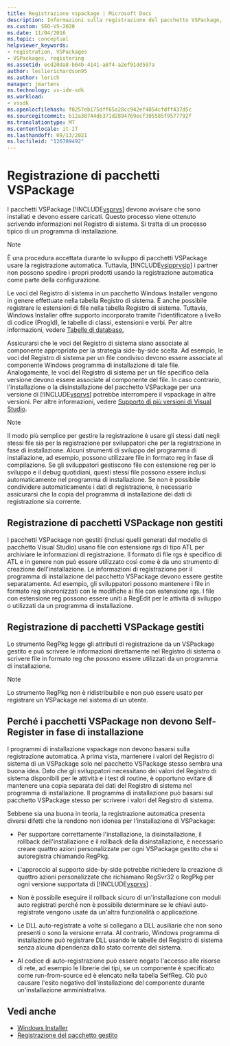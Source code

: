 ```yaml
---
title: Registrazione vspackage | Microsoft Docs
description: Informazioni sulla registrazione del pacchetto VSPackage, in cui i Visual Studio consigliano di installare i pacchetti e devono essere caricati scrivendo informazioni nel Registro di sistema.
ms.custom: SEO-VS-2020
ms.date: 11/04/2016
ms.topic: conceptual
helpviewer_keywords:
- registration, VSPackages
- VSPackages, registering
ms.assetid: ecd20da8-b04b-4141-a8f4-a2ef91dd597a
author: leslierichardson95
ms.author: lerich
manager: jmartens
ms.technology: vs-ide-sdk
ms.workload:
- vssdk
ms.openlocfilehash: f0257eb175dff65a28cc942ef4854cfdff437d5c
ms.sourcegitcommit: b12a38744db371d2894769ecf305585f9577792f
ms.translationtype: MT
ms.contentlocale: it-IT
ms.lasthandoff: 09/13/2021
ms.locfileid: "126709492"
---
```

# <a name="vspackage-registration"></a>Registrazione di pacchetti VSPackage
I pacchetti VSPackage [!INCLUDE[vsprvs](../../code-quality/includes/vsprvs_md.md)] devono avvisare che sono installati e devono essere caricati. Questo processo viene ottenuto scrivendo informazioni nel Registro di sistema. Si tratta di un processo tipico di un programma di installazione.

> [!NOTE]
> È una procedura accettata durante lo sviluppo di pacchetti VSPackage usare la registrazione automatica. Tuttavia, [!INCLUDE[vsipprvsip](../../extensibility/includes/vsipprvsip_md.md)] i partner non possono spedire i propri prodotti usando la registrazione automatica come parte della configurazione.

 Le voci del Registro di sistema in un pacchetto Windows Installer vengono in genere effettuate nella tabella Registro di sistema. È anche possibile registrare le estensioni di file nella tabella Registro di sistema. Tuttavia, Windows Installer offre supporto incorporato tramite l'identificatore a livello di codice (ProgId), le tabelle di classi, estensioni e verbi. Per altre informazioni, vedere [Tabelle di database.](/windows/desktop/Msi/database-tables)

 Assicurarsi che le voci del Registro di sistema siano associate al componente appropriato per la strategia side-by-side scelta. Ad esempio, le voci del Registro di sistema per un file condiviso devono essere associate al componente Windows programma di installazione di tale file. Analogamente, le voci del Registro di sistema per un file specifico della versione devono essere associate al componente del file. In caso contrario, l'installazione o la disinstallazione del pacchetto VSPackage per una versione di [!INCLUDE[vsprvs](../../code-quality/includes/vsprvs_md.md)] potrebbe interrompere il vspackage in altre versioni. Per altre informazioni, vedere [Supporto di più versioni di Visual Studio](../../extensibility/supporting-multiple-versions-of-visual-studio.md).

> [!NOTE]
> Il modo più semplice per gestire la registrazione è usare gli stessi dati negli stessi file sia per la registrazione per sviluppatori che per la registrazione in fase di installazione. Alcuni strumenti di sviluppo del programma di installazione, ad esempio, possono utilizzare file in formato reg in fase di compilazione. Se gli sviluppatori gestiscono file con estensione reg per lo sviluppo e il debug quotidiani, questi stessi file possono essere inclusi automaticamente nel programma di installazione. Se non è possibile condividere automaticamente i dati di registrazione, è necessario assicurarsi che la copia del programma di installazione dei dati di registrazione sia corrente.

## <a name="registering-unmanaged-vspackages"></a>Registrazione di pacchetti VSPackage non gestiti
 I pacchetti VSPackage non gestiti (inclusi quelli generati dal modello di pacchetto Visual Studio) usano file con estensione rgs di tipo ATL per archiviare le informazioni di registrazione. Il formato di file rgs è specifico di ATL e in genere non può essere utilizzato così come è da uno strumento di creazione dell'installazione. Le informazioni di registrazione per il programma di installazione del pacchetto VSPackage devono essere gestite separatamente. Ad esempio, gli sviluppatori possono mantenere i file in formato reg sincronizzati con le modifiche ai file con estensione rgs. I file con estensione reg possono essere uniti a RegEdit per le attività di sviluppo o utilizzati da un programma di installazione.

## <a name="registering-managed-vspackages"></a>Registrazione di pacchetti VSPackage gestiti
 Lo strumento RegPkg legge gli attributi di registrazione da un VSPackage gestito e può scrivere le informazioni direttamente nel Registro di sistema o scrivere file in formato reg che possono essere utilizzati da un programma di installazione.

> [!NOTE]
> Lo strumento RegPkg non è ridistribuibile e non può essere usato per registrare un VSPackage nel sistema di un utente.

## <a name="why-vspackages-should-not-self-register-at-install-time"></a>Perché i pacchetti VSPackage non devono Self-Register in fase di installazione
 I programmi di installazione vspackage non devono basarsi sulla registrazione automatica. A prima vista, mantenere i valori del Registro di sistema di un VSPackage solo nel pacchetto VSPackage stesso sembra una buona idea. Dato che gli sviluppatori necessitano dei valori del Registro di sistema disponibili per le attività e i test di routine, è opportuno evitare di mantenere una copia separata dei dati del Registro di sistema nel programma di installazione. Il programma di installazione può basarsi sul pacchetto VSPackage stesso per scrivere i valori del Registro di sistema.

 Sebbene sia una buona in teoria, la registrazione automatica presenta diversi difetti che la rendono non idonea per l'installazione di VSPackage:

- Per supportare correttamente l'installazione, la disinstallazione, il rollback dell'installazione e il rollback della disinstallazione, è necessario creare quattro azioni personalizzate per ogni VSPackage gestito che si autoregistra chiamando RegPkg.

- L'approccio al supporto side-by-side potrebbe richiedere la creazione di quattro azioni personalizzate che richiamano RegSvr32 o RegPkg per ogni versione supportata di [!INCLUDE[vsprvs](../../code-quality/includes/vsprvs_md.md)] .

- Non è possibile eseguire il rollback sicuro di un'installazione con moduli auto registrati perché non è possibile determinare se le chiavi auto-registrate vengono usate da un'altra funzionalità o applicazione.

- Le DLL auto-registrate a volte si collegano a DLL ausiliarie che non sono presenti o sono la versione errata. Al contrario, Windows programma di installazione può registrare DLL usando le tabelle del Registro di sistema senza alcuna dipendenza dallo stato corrente del sistema.

- Al codice di auto-registrazione può essere negato l'accesso alle risorse di rete, ad esempio le librerie dei tipi, se un componente è specificato come run-from-source ed è elencato nella tabella SelfReg. Ciò può causare l'esito negativo dell'installazione del componente durante un'installazione amministrativa.

## <a name="see-also"></a>Vedi anche
- [Windows Installer](/windows/desktop/Msi/windows-installer-portal)
- [Registrazione del pacchetto gestito](/previous-versions/bb166783(v=vs.100))